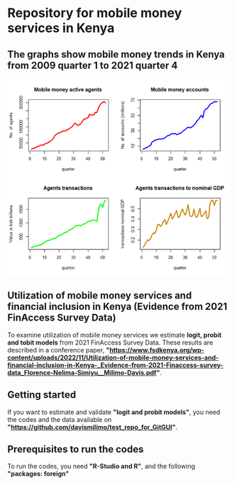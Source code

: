 # Repository for mobile money services in Kenya
## The graphs show **mobile money trends in Kenya from 2009 quarter 1 to 2021 quarter 4**
<img src = "mobile money.png" alt = "mobile money">

## Utilization of mobile money services and financial inclusion in Kenya (Evidence from 2021 FinAccess Survey Data)
To examine utilization of mobile money services we estimate **logit, probit and tobit models** from 2021 FinAccess Survey Data. These results are described in a conference paper, **"https://www.fsdkenya.org/wp-content/uploads/2022/11/Utilization-of-mobile-money-services-and-financial-inclusion-in-Kenya-_Evidence-from-2021-Finaccess-survey-data_Florence-Nelima-Simiyu__Milimo-Davis.pdf"**.

## Getting started
If you want to estimate and validate **"logit and probit models"**, you need the codes and the data available on **"https://github.com/davismilimo/test_repo_for_GitGUI"**.
## Prerequisites to run the codes
To run the codes, you need **"R-Studio and R"**, and the following **"packages: foreign"**
